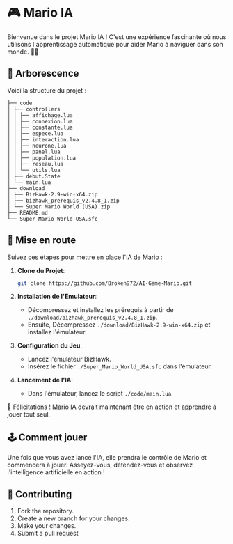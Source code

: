 # 🎮 Mario IA

Bienvenue dans le projet Mario IA ! C'est une expérience fascinante où nous utilisons l'apprentissage automatique pour aider Mario à naviguer dans son monde. 🍄🌟

## 📂 Arborescence

Voici la structure du projet :

```
├── code
│ ├── controllers
│ │ ├── affichage.lua
│ │ ├── connexion.lua
│ │ ├── constante.lua
│ │ ├── espece.lua
│ │ ├── interaction.lua
│ │ ├── neurone.lua
│ │ ├── panel.lua
│ │ ├── population.lua
│ │ ├── reseau.lua
│ │ └── utils.lua
│ ├── debut.State
│ └── main.lua
├── download
│ ├── BizHawk-2.9-win-x64.zip
│ ├── bizhawk_prerequis_v2.4.8_1.zip
│ └── Super Mario World (USA).zip
├── README.md
└── Super_Mario_World_USA.sfc
```

## 🚀 Mise en route

Suivez ces étapes pour mettre en place l'IA de Mario :

1. **Clone du Projet**: 
    ```bash
    git clone https://github.com/Broken972/AI-Game-Mario.git
    ```

2. **Installation de l'Émulateur**: 
    -  Décompressez et installez les prérequis à partir de `./download/bizhawk_prerequis_v2.4.8_1.zip`.
    - Ensuite, Décompressez `./download/BizHawk-2.9-win-x64.zip` et installez l'émulateur.

3. **Configuration du Jeu**:
    - Lancez l'émulateur BizHawk.
    - Insérez le fichier `./Super_Mario_World_USA.sfc` dans l'émulateur.

4. **Lancement de l'IA**:
    - Dans l'émulateur, lancez le script `./code/main.lua`.

🎉 Félicitations ! Mario IA devrait maintenant être en action et apprendre à jouer tout seul.

## 🕹️ Comment jouer

Une fois que vous avez lancé l'IA, elle prendra le contrôle de Mario et commencera à jouer. Asseyez-vous, détendez-vous et observez l'intelligence artificielle en action !

## 🤝 Contributing

1. Fork the repository.
2. Create a new branch for your changes.
3. Make your changes.
4. Submit a pull request

